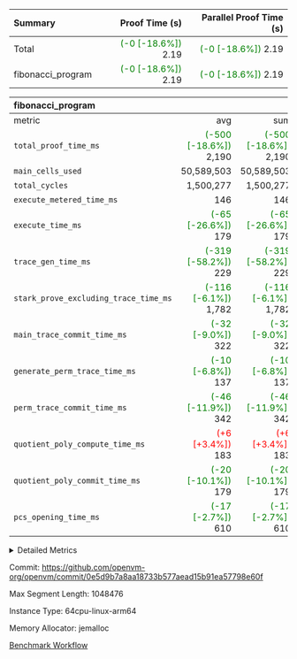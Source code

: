 | Summary | Proof Time (s) | Parallel Proof Time (s) |
|:---|---:|---:|
| Total | <span style='color: green'>(-0 [-18.6%])</span> 2.19 | <span style='color: green'>(-0 [-18.6%])</span> 2.19 |
| fibonacci_program | <span style='color: green'>(-0 [-18.6%])</span> 2.19 | <span style='color: green'>(-0 [-18.6%])</span> 2.19 |


| fibonacci_program |||||
|:---|---:|---:|---:|---:|
|metric|avg|sum|max|min|
| `total_proof_time_ms ` | <span style='color: green'>(-500 [-18.6%])</span> 2,190 | <span style='color: green'>(-500 [-18.6%])</span> 2,190 | <span style='color: green'>(-500 [-18.6%])</span> 2,190 | <span style='color: green'>(-500 [-18.6%])</span> 2,190 |
| `main_cells_used     ` |  50,589,503 |  50,589,503 |  50,589,503 |  50,589,503 |
| `total_cycles        ` |  1,500,277 |  1,500,277 |  1,500,277 |  1,500,277 |
| `execute_metered_time_ms` |  146 |  146 |  146 |  146 |
| `execute_time_ms     ` | <span style='color: green'>(-65 [-26.6%])</span> 179 | <span style='color: green'>(-65 [-26.6%])</span> 179 | <span style='color: green'>(-65 [-26.6%])</span> 179 | <span style='color: green'>(-65 [-26.6%])</span> 179 |
| `trace_gen_time_ms   ` | <span style='color: green'>(-319 [-58.2%])</span> 229 | <span style='color: green'>(-319 [-58.2%])</span> 229 | <span style='color: green'>(-319 [-58.2%])</span> 229 | <span style='color: green'>(-319 [-58.2%])</span> 229 |
| `stark_prove_excluding_trace_time_ms` | <span style='color: green'>(-116 [-6.1%])</span> 1,782 | <span style='color: green'>(-116 [-6.1%])</span> 1,782 | <span style='color: green'>(-116 [-6.1%])</span> 1,782 | <span style='color: green'>(-116 [-6.1%])</span> 1,782 |
| `main_trace_commit_time_ms` | <span style='color: green'>(-32 [-9.0%])</span> 322 | <span style='color: green'>(-32 [-9.0%])</span> 322 | <span style='color: green'>(-32 [-9.0%])</span> 322 | <span style='color: green'>(-32 [-9.0%])</span> 322 |
| `generate_perm_trace_time_ms` | <span style='color: green'>(-10 [-6.8%])</span> 137 | <span style='color: green'>(-10 [-6.8%])</span> 137 | <span style='color: green'>(-10 [-6.8%])</span> 137 | <span style='color: green'>(-10 [-6.8%])</span> 137 |
| `perm_trace_commit_time_ms` | <span style='color: green'>(-46 [-11.9%])</span> 342 | <span style='color: green'>(-46 [-11.9%])</span> 342 | <span style='color: green'>(-46 [-11.9%])</span> 342 | <span style='color: green'>(-46 [-11.9%])</span> 342 |
| `quotient_poly_compute_time_ms` | <span style='color: red'>(+6 [+3.4%])</span> 183 | <span style='color: red'>(+6 [+3.4%])</span> 183 | <span style='color: red'>(+6 [+3.4%])</span> 183 | <span style='color: red'>(+6 [+3.4%])</span> 183 |
| `quotient_poly_commit_time_ms` | <span style='color: green'>(-20 [-10.1%])</span> 179 | <span style='color: green'>(-20 [-10.1%])</span> 179 | <span style='color: green'>(-20 [-10.1%])</span> 179 | <span style='color: green'>(-20 [-10.1%])</span> 179 |
| `pcs_opening_time_ms ` | <span style='color: green'>(-17 [-2.7%])</span> 610 | <span style='color: green'>(-17 [-2.7%])</span> 610 | <span style='color: green'>(-17 [-2.7%])</span> 610 | <span style='color: green'>(-17 [-2.7%])</span> 610 |



<details>
<summary>Detailed Metrics</summary>

| group | num_segments | keygen_time_ms | fri.log_blowup | execute_metered_time_ms | commit_exe_time_ms |
| --- | --- | --- | --- | --- | --- |
| fibonacci_program | 1 | 278 | 1 | 146 | 5 | 

| group | air_name | quotient_deg | interactions | constraints |
| --- | --- | --- | --- | --- |
| fibonacci_program | AccessAdapterAir<16> | 2 | 5 | 12 | 
| fibonacci_program | AccessAdapterAir<2> | 2 | 5 | 12 | 
| fibonacci_program | AccessAdapterAir<32> | 2 | 5 | 12 | 
| fibonacci_program | AccessAdapterAir<4> | 2 | 5 | 12 | 
| fibonacci_program | AccessAdapterAir<8> | 2 | 5 | 12 | 
| fibonacci_program | BitwiseOperationLookupAir<8> | 2 | 2 | 4 | 
| fibonacci_program | MemoryMerkleAir<8> | 2 | 4 | 39 | 
| fibonacci_program | PersistentBoundaryAir<8> | 2 | 3 | 7 | 
| fibonacci_program | PhantomAir | 2 | 3 | 5 | 
| fibonacci_program | Poseidon2PeripheryAir<BabyBearParameters>, 1> | 2 | 1 | 286 | 
| fibonacci_program | ProgramAir | 1 | 1 | 4 | 
| fibonacci_program | RangeTupleCheckerAir<2> | 1 | 1 | 4 | 
| fibonacci_program | Rv32HintStoreAir | 2 | 18 | 28 | 
| fibonacci_program | VariableRangeCheckerAir | 1 | 1 | 4 | 
| fibonacci_program | VmAirWrapper<Rv32BaseAluAdapterAir, BaseAluCoreAir<4, 8> | 2 | 20 | 37 | 
| fibonacci_program | VmAirWrapper<Rv32BaseAluAdapterAir, LessThanCoreAir<4, 8> | 2 | 18 | 40 | 
| fibonacci_program | VmAirWrapper<Rv32BaseAluAdapterAir, ShiftCoreAir<4, 8> | 2 | 24 | 91 | 
| fibonacci_program | VmAirWrapper<Rv32BranchAdapterAir, BranchEqualCoreAir<4> | 2 | 11 | 20 | 
| fibonacci_program | VmAirWrapper<Rv32BranchAdapterAir, BranchLessThanCoreAir<4, 8> | 2 | 13 | 35 | 
| fibonacci_program | VmAirWrapper<Rv32CondRdWriteAdapterAir, Rv32JalLuiCoreAir> | 2 | 10 | 18 | 
| fibonacci_program | VmAirWrapper<Rv32JalrAdapterAir, Rv32JalrCoreAir> | 2 | 16 | 20 | 
| fibonacci_program | VmAirWrapper<Rv32LoadStoreAdapterAir, LoadSignExtendCoreAir<4, 8> | 2 | 18 | 33 | 
| fibonacci_program | VmAirWrapper<Rv32LoadStoreAdapterAir, LoadStoreCoreAir<4> | 2 | 17 | 40 | 
| fibonacci_program | VmAirWrapper<Rv32MultAdapterAir, DivRemCoreAir<4, 8> | 2 | 25 | 84 | 
| fibonacci_program | VmAirWrapper<Rv32MultAdapterAir, MulHCoreAir<4, 8> | 2 | 24 | 31 | 
| fibonacci_program | VmAirWrapper<Rv32MultAdapterAir, MultiplicationCoreAir<4, 8> | 2 | 19 | 19 | 
| fibonacci_program | VmAirWrapper<Rv32RdWriteAdapterAir, Rv32AuipcCoreAir> | 2 | 12 | 14 | 
| fibonacci_program | VmConnectorAir | 2 | 5 | 11 | 

| group | air_name | segment | rows | prep_cols | perm_cols | main_cols | cells |
| --- | --- | --- | --- | --- | --- | --- | --- |
| fibonacci_program | AccessAdapterAir<8> | 0 | 128 |  | 16 | 17 | 4,224 | 
| fibonacci_program | BitwiseOperationLookupAir<8> | 0 | 65,536 | 3 | 8 | 2 | 655,360 | 
| fibonacci_program | MemoryMerkleAir<8> | 0 | 512 |  | 16 | 32 | 24,576 | 
| fibonacci_program | PersistentBoundaryAir<8> | 0 | 128 |  | 12 | 20 | 4,096 | 
| fibonacci_program | PhantomAir | 0 | 1 |  | 12 | 6 | 18 | 
| fibonacci_program | Poseidon2PeripheryAir<BabyBearParameters>, 1> | 0 | 256 |  | 8 | 300 | 78,848 | 
| fibonacci_program | ProgramAir | 0 | 8,192 |  | 8 | 10 | 147,456 | 
| fibonacci_program | RangeTupleCheckerAir<2> | 0 | 524,288 | 2 | 8 | 1 | 4,718,592 | 
| fibonacci_program | Rv32HintStoreAir | 0 | 4 |  | 44 | 32 | 304 | 
| fibonacci_program | VariableRangeCheckerAir | 0 | 262,144 | 2 | 8 | 1 | 2,359,296 | 
| fibonacci_program | VmAirWrapper<Rv32BaseAluAdapterAir, BaseAluCoreAir<4, 8> | 0 | 1,048,576 |  | 52 | 36 | 92,274,688 | 
| fibonacci_program | VmAirWrapper<Rv32BaseAluAdapterAir, LessThanCoreAir<4, 8> | 0 | 524,288 |  | 40 | 37 | 40,370,176 | 
| fibonacci_program | VmAirWrapper<Rv32BranchAdapterAir, BranchEqualCoreAir<4> | 0 | 262,144 |  | 28 | 26 | 14,155,776 | 
| fibonacci_program | VmAirWrapper<Rv32BranchAdapterAir, BranchLessThanCoreAir<4, 8> | 0 | 8 |  | 32 | 32 | 512 | 
| fibonacci_program | VmAirWrapper<Rv32CondRdWriteAdapterAir, Rv32JalLuiCoreAir> | 0 | 131,072 |  | 28 | 18 | 6,029,312 | 
| fibonacci_program | VmAirWrapper<Rv32JalrAdapterAir, Rv32JalrCoreAir> | 0 | 32 |  | 36 | 28 | 2,048 | 
| fibonacci_program | VmAirWrapper<Rv32LoadStoreAdapterAir, LoadStoreCoreAir<4> | 0 | 128 |  | 52 | 41 | 11,904 | 
| fibonacci_program | VmAirWrapper<Rv32RdWriteAdapterAir, Rv32AuipcCoreAir> | 0 | 16 |  | 28 | 20 | 768 | 
| fibonacci_program | VmConnectorAir | 0 | 2 | 1 | 16 | 5 | 42 | 

| group | segment | trace_gen_time_ms | total_proof_time_ms | total_cycles | total_cells | stark_prove_excluding_trace_time_ms | quotient_poly_compute_time_ms | quotient_poly_commit_time_ms | perm_trace_commit_time_ms | pcs_opening_time_ms | main_trace_commit_time_ms | main_cells_used | generate_perm_trace_time_ms | execute_time_ms |
| --- | --- | --- | --- | --- | --- | --- | --- | --- | --- | --- | --- | --- | --- | --- |
| fibonacci_program | 0 | 229 | 2,190 | 1,500,277 | 160,837,996 | 1,782 | 183 | 179 | 342 | 610 | 322 | 50,589,503 | 137 | 179 | 

| group | segment | trace_height_constraint | weighted_sum | threshold |
| --- | --- | --- | --- | --- |
| fibonacci_program | 0 | 0 | 3,932,542 | 2,013,265,921 | 
| fibonacci_program | 0 | 1 | 10,749,400 | 2,013,265,921 | 
| fibonacci_program | 0 | 2 | 1,966,271 | 2,013,265,921 | 
| fibonacci_program | 0 | 3 | 10,749,532 | 2,013,265,921 | 
| fibonacci_program | 0 | 4 | 1,664 | 2,013,265,921 | 
| fibonacci_program | 0 | 5 | 640 | 2,013,265,921 | 
| fibonacci_program | 0 | 6 | 7,209,100 | 2,013,265,921 | 
| fibonacci_program | 0 | 7 |  | 2,013,265,921 | 
| fibonacci_program | 0 | 8 | 35,535,101 | 2,013,265,921 | 

</details>


Commit: https://github.com/openvm-org/openvm/commit/0e5d9b7a8aa18733b577aead15b91ea57798e60f

Max Segment Length: 1048476

Instance Type: 64cpu-linux-arm64

Memory Allocator: jemalloc

[Benchmark Workflow](https://github.com/openvm-org/openvm/actions/runs/15779657851)
